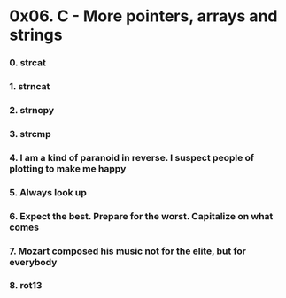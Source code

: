# 0x06. C - More pointers, arrays and strings

### 0. strcat

### 1. strncat

### 2. strncpy

### 3. strcmp

### 4. I am a kind of paranoid in reverse. I suspect people of plotting to make me happy

### 5. Always look up

### 6. Expect the best. Prepare for the worst. Capitalize on what comes

### 7. Mozart composed his music not for the elite, but for everybody

### 8. rot13


